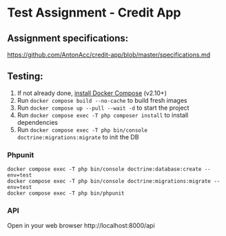 # Test Assignment - Credit App

## Assignment specifications:

https://github.com/AntonAcc/credit-app/blob/master/specifications.md

## Testing:

1. If not already done, [install Docker Compose](https://docs.docker.com/compose/install/) (v2.10+)
2. Run `docker compose build --no-cache` to build fresh images
3. Run `docker compose up --pull --wait -d` to start the project 
4. Run `docker compose exec -T php composer install` to install dependencies 
5. Run `docker compose exec -T php bin/console doctrine:migrations:migrate` to init the DB

### Phpunit

```
docker compose exec -T php bin/console doctrine:database:create --env=test
docker compose exec -T php bin/console doctrine:migrations:migrate --env=test
docker compose exec -T php bin/phpunit 
```

### API

Open in your web browser http://localhost:8000/api
